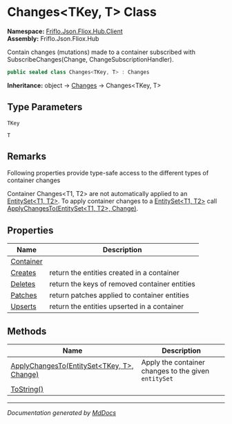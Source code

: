 ﻿<!--  
  <auto-generated>   
    The contents of this file were generated by a tool.  
    Changes to this file may be list if the file is regenerated  
  </auto-generated>   
-->

# Changes\<TKey, T\> Class

**Namespace:** [Friflo.Json.Fliox.Hub.Client](../index.md)  
**Assembly:** Friflo.Json.Fliox.Hub

Contain  changes (mutations) made to a container subscribed with SubscribeChanges(Change, ChangeSubscriptionHandler).

```csharp
public sealed class Changes<TKey, T> : Changes
```

**Inheritance:** object → [Changes](../Changes/index.md) → Changes\<TKey, T\>

## Type Parameters

`TKey`

`T`

## Remarks

Following properties provide type\-safe access to the different types of container changes 

Container Changes\<T1, T2\> are not automatically applied to an [EntitySet\<T1, T2\>](../EntitySet-2/index.md). To apply container changes to a [EntitySet\<T1, T2\>](../EntitySet-2/index.md) call [ApplyChangesTo(EntitySet\<T1, T2\>, Change)](methods/ApplyChangesTo.md).

## Properties

| Name                                 | Description                                     |
| ------------------------------------ | ----------------------------------------------- |
| [Container](properties/Container.md) |                                                 |
| [Creates](properties/Creates.md)     |  return the entities created in a container     |
| [Deletes](properties/Deletes.md)     |  return the keys of removed container entities  |
| [Patches](properties/Patches.md)     |  return patches applied to container entities   |
| [Upserts](properties/Upserts.md)     |  return the entities upserted in a container    |

## Methods

| Name                                                                      | Description                                           |
| ------------------------------------------------------------------------- | ----------------------------------------------------- |
| [ApplyChangesTo(EntitySet\<TKey, T\>, Change)](methods/ApplyChangesTo.md) |  Apply the container changes to the given `entitySet` |
| [ToString()](methods/ToString.md)                                         |                                                       |

___

*Documentation generated by [MdDocs](https://github.com/ap0llo/mddocs)*
